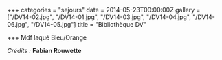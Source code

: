 +++
categories = "sejours"
date = 2014-05-23T00:00:00Z
gallery = ["/DV14-02.jpg", "/DV14-01.jpg", "/DV14-03.jpg", "/DV14-04.jpg", "/DV14-06.jpg", "/DV14-05.jpg"]
title = "Bibliothèque DV"

+++
Mdf laqué Bleu/Orange

_Crédits :_ **Fabian Rouwette**